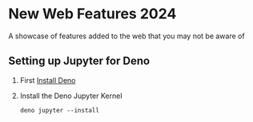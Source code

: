 # New Web Features 2024

A showcase of features added to the web that you may not be aware of

## Setting up Jupyter for Deno

1. First [Install Deno](https://docs.deno.com/runtime/fundamentals/installation)

1. Install the Deno Jupyter Kernel
   ```pwsh
   deno jupyter --install
   ```
